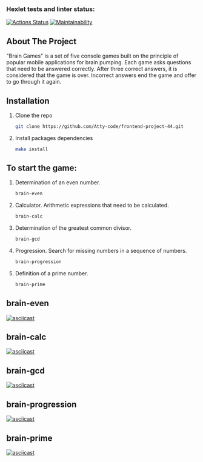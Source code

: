 ### Hexlet tests and linter status:
[![Actions Status](https://github.com/Atty-code/frontend-project-44/workflows/hexlet-check/badge.svg)](https://github.com/Atty-code/frontend-project-44/actions)
[![Maintainability](https://api.codeclimate.com/v1/badges/b1e879ce3ba970432c45/maintainability)](https://codeclimate.com/github/Atty-code/frontend-project-44/maintainability)

## About The Project

"Brain Games" is a set of five console games built on the principle of popular mobile applications for brain pumping. Each game asks questions that need to be answered correctly. After three correct answers, it is considered that the game is over. Incorrect answers end the game and offer to go through it again.

## Installation

1. Clone the repo
   ```bash
   git clone https://github.com/Atty-code/frontend-project-44.git
   ```

2. Install packages dependencies
   ```bash
   make install
   ```

## To start the game:

1. Determination of an even number.
   ```bash
   brain-even
   ```

2. Calculator. Arithmetic expressions that need to be calculated.
   ```bash
   brain-calc
   ```

3. Determination of the greatest common divisor.
   ```bash
   brain-gcd
   ```

4. Progression. Search for missing numbers in a sequence of numbers.
   ```bash
   brain-progression
   ```

5. Definition of a prime number.
   ```bash
   brain-prime
   ```

## brain-even 

[![asciicast](https://asciinema.org/a/548337.svg)](https://asciinema.org/a/548337)

## brain-calc

[![asciicast](https://asciinema.org/a/548590.svg)](https://asciinema.org/a/548590)

## brain-gcd

[![asciicast](https://asciinema.org/a/548601.svg)](https://asciinema.org/a/548601)

## brain-progression

[![asciicast](https://asciinema.org/a/548630.svg)](https://asciinema.org/a/548630)

## brain-prime

[![asciicast](https://asciinema.org/a/548634.svg)](https://asciinema.org/a/548634)
